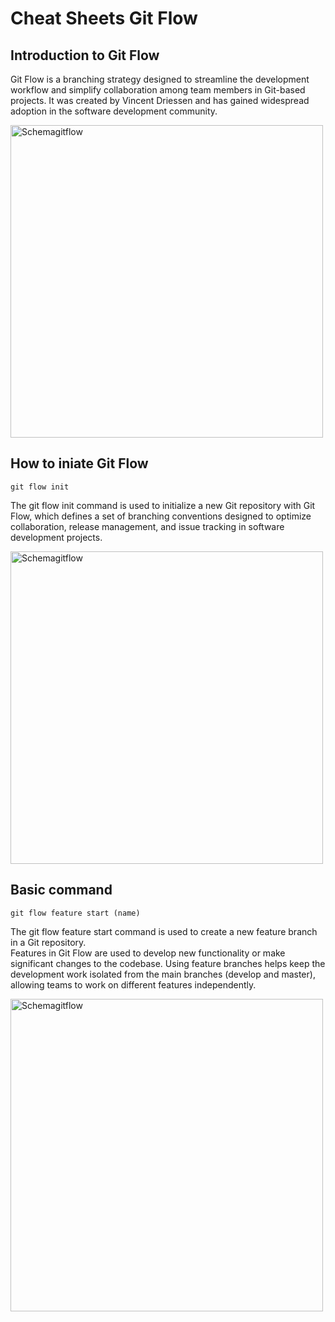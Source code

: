 # Cheat Sheets Git Flow  
  
## Introduction to Git Flow

Git Flow is a branching strategy designed to streamline the development workflow and simplify collaboration among team members in Git-based projects. It was created by Vincent Driessen and has gained widespread adoption in the software development community.  
  
<img src="https://raw.githubusercontent.com/PayenThibaud/cheatsheet-git-gitflow/develop/image/gitflowschema.png" alt="Schemagitflow" width="500"/>
  
## How to iniate Git Flow  
  
```
git flow init
```
  
The git flow init command is used to initialize a new Git repository with Git Flow, which defines a set of branching conventions designed to optimize collaboration, release management, and issue tracking in software development projects.

<img src="https://raw.githubusercontent.com/PayenThibaud/cheatsheet-git-gitflow/develop/image/gitflowinit.png" alt="Schemagitflow" width="500"/>  
  
## Basic command  
  
```
git flow feature start (name)
```  
  
The git flow feature start command is used to create a new feature branch in a Git repository.  
Features in Git Flow are used to develop new functionality or make significant changes to the codebase. Using feature branches helps keep the development work isolated from the main branches (develop and master), allowing teams to work on different features independently.  
   
<img src="https://raw.githubusercontent.com/PayenThibaud/cheatsheet-git-gitflow/develop/image/gitflowfeaturestat.png" alt="Schemagitflow" width="500"/> 